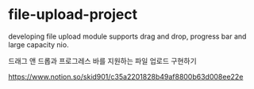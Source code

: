 # file-upload-project
developing file upload module supports drag and drop, progress bar and large capacity nio.

드래그 앤 드롭과 프로그레스 바를 지원하는 파일 업로드 구현하기

https://www.notion.so/skid901/c35a2201828b49af8800b63d008ee22e
